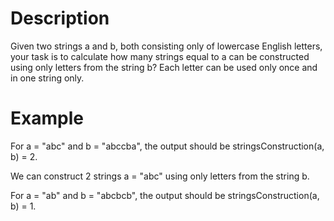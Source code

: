 # Description

Given two strings a and b, both consisting only of lowercase English letters, your task is to calculate how many strings equal to a can be constructed using only letters from the string b? Each letter can be used only once and in one string only.

# Example

For a = "abc" and b = "abccba", the output should be stringsConstruction(a, b) = 2.

We can construct 2 strings a = "abc" using only letters from the string b.

For a = "ab" and b = "abcbcb", the output should be stringsConstruction(a, b) = 1.